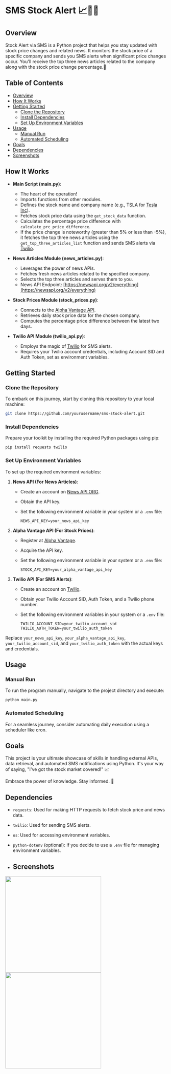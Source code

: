 # SMS Stock Alert 📈🚀📰

## Overview

Stock Alert via SMS is a Python project that helps you stay updated with stock price changes and related news. It monitors the stock price of a specific company and sends you SMS alerts when significant price changes occur. You'll receive the top three news articles related to the company along with the stock price change percentage.🚀


## Table of Contents

- [Overview](#overview)
- [How It Works](#how-it-works)
- [Getting Started](#getting-started)
  - [Clone the Repository](#clone-the-repository)
  - [Install Dependencies](#install-dependencies)
  - [Set Up Environment Variables](#set-up-environment-variables)
- [Usage](#usage)
  - [Manual Run](#manual-run)
  - [Automated Scheduling](#automated-scheduling)
- [Goals](#goals)
- [Dependencies](#dependencies)
- [Screenshots](#screenshots)

## How It Works

- **Main Script (main.py)**:
  - The heart of the operation!
  - Imports functions from other modules.
  - Defines the stock name and company name (e.g., TSLA for [Tesla Inc](https://www.tesla.com/)).
  - Fetches stock price data using the `get_stock_data` function.
  - Calculates the percentage price difference with `calculate_prc_price_difference`.
  - If the price change is noteworthy (greater than 5% or less than -5%), it fetches the top three news articles using the `get_top_three_articles_list` function and sends SMS alerts via [Twilio](https://www.twilio.com/).

- **News Articles Module (news_articles.py)**:
  - Leverages the power of news APIs.
  - Fetches fresh news articles related to the specified company.
  - Selects the top three articles and serves them to you.
  - News API Endpoint: [https://newsapi.org/v2/everything](https://newsapi.org/v2/everything)

- **Stock Prices Module (stock_prices.py)**:
  - Connects to the [Alpha Vantage API](https://www.alphavantage.co/).
  - Retrieves daily stock price data for the chosen company.
  - Computes the percentage price difference between the latest two days.

- **Twilio API Module (twilio_api.py)**:
  - Employs the magic of [Twilio](https://www.twilio.com/) for SMS alerts.
  - Requires your Twilio account credentials, including Account SID and Auth Token, set as environment variables.

## Getting Started

### Clone the Repository

To embark on this journey, start by cloning this repository to your local machine:


  ```sh
  git clone https://github.com/yourusername/sms-stock-alert.git
  ```
### Install Dependencies

Prepare your toolkit by installing the required Python packages using pip:
  ```sh
  pip install requests twilio
  ```
### Set Up Environment Variables

To set up the required environment variables:

1. **News API (For News Articles)**:
   - Create an account on [News API ORG](https://newsapi.org/).
   - Obtain the API key.
   - Set the following environment variable in your system or a `.env` file:

     ```
     NEWS_API_KEY=your_news_api_key
     ```

2. **Alpha Vantage API (For Stock Prices)**:
   - Register at [Alpha Vantage](https://www.alphavantage.co/).
   - Acquire the API key.
   - Set the following environment variable in your system or a `.env` file:

     ```
     STOCK_API_KEY=your_alpha_vantage_api_key
     ```

3. **Twilio API (For SMS Alerts)**:
   - Create an account on [Twilio](https://www.twilio.com/).
   - Obtain your Twilio Account SID, Auth Token, and a Twilio phone number.
   - Set the following environment variables in your system or a `.env` file:

     ```
     TWILIO_ACCOUNT_SID=your_twilio_account_sid
     TWILIO_AUTH_TOKEN=your_twilio_auth_token
     ```

Replace `your_news_api_key`, `your_alpha_vantage_api_key`, `your_twilio_account_sid`, and `your_twilio_auth_token` with the actual keys and credentials.

## Usage

### Manual Run

To run the program manually, navigate to the project directory and execute:
  ```sh
  python main.py
  ```
### Automated Scheduling

For a seamless journey, consider automating daily execution using a scheduler like cron.

## Goals

This project is your ultimate showcase of skills in handling external APIs, data retrieval, and automated SMS notifications using Python. It's your way of saying, "I've got the stock market covered!" 📈

Embrace the power of knowledge. Stay informed. 🚀

## Dependencies

- `requests`: Used for making HTTP requests to fetch stock price and news data.
- `twilio`: Used for sending SMS alerts.
- `os`: Used for accessing environment variables.
- `python-dotenv` (optional): If you decide to use a `.env` file for managing environment variables.

- ## Screenshots

<p float="left">
  <img src="https://github.com/asvilen/sms-stock-alert/assets/47661156/9ebeda42-b8f8-4858-bbf3-db9fbe3386a7" width="300" />
  <img src="https://github.com/asvilen/sms-stock-alert/assets/47661156/8af076a0-d0d4-40e9-b014-7ca75239d803" width="300" />
</p>


